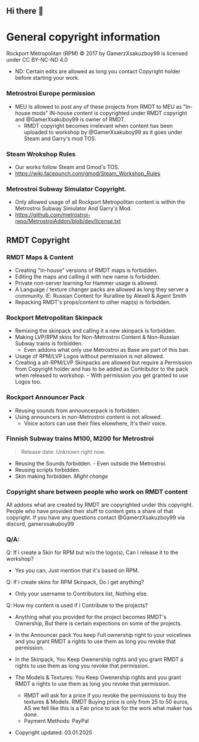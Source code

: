 ## Hi there 👋

# General copyright information
 Rockport Metropolitan (RPM) © 2017 by GamerzXsakuzboy99 is licensed under CC BY-NC-ND 4.0
 - ND: Certain edits are allowed as long you contact Copyright holder before starting your work.
### Metrostroi Europe permission
- MEU Is allowed to post any of these projects from RMDT to MEU as "In-house mods" IN-house content is copyrighted under RMDT copyright and @GamerXsakuboy99 is owner of RMDT.
   - RMDT copyright becomes irrelevant when content has been uploaded to workshop by @GamerXsakuboy99 as it goes under Steam and Garry's mod TOS.
### Steam Wrokshop Rules
- Our works follow Steam and Gmod's TOS.
- https://wiki.facepunch.com/gmod/Steam_Workshop_Rules
### Metrostroi Subway Simulator Copyright.
- Only allowed usage of all Rockport Metropolitan content is within the Metrostroi Subway Simulator And Garry's Mod.
- https://github.com/metrostroi-repo/MetrostroiAddon/blob/dev/license.txt
## RMDT Copyright
### RMDT Maps & Content
- Creating "in-house" versions of RMDT maps is forbidden.
- Editing the maps and calling it with new name is forbidden.
- Private non-server learning for Hammer usage is allowed.
- A Language / texture changer packs are allowed as long they server a community. IE: Russian Content for Ruralline by Alexell & Agent Smith
- Repacking RMDT's props/content to other map(s) is forbidden.

### Rockport Metropolitan Skinpack
- Remixing the skinpack and calling it a new skinpack is forbidden.
- Making LVP/RPM skins for Non-Metrostroi Content & Non-Russian Subway trains is forbidden.
     - Even addons what only use Metrostroi as Base are part of this ban.
- Usage of RPM/LVP Logos without permission is not allowed.
- Creating a alt-RPM/LVP Skinpacks are allowed but require a Permission from Copyright holder and has to be added as Contributor to the pack when released to workshop.
      - With permission you get granted to use Logos too.

### Rockport Announcer Pack
- Reusing sounds from announcerpack is forbidden.
- Using announcers in non-Metrostroi content is not allowed.
    - Voice actors can use their files elsewhere, It's their voice.

### Finnish Subway trains M100, M200 for Metrostroi
> Release date: Unknown right now.
- Reusing the Sounds forbidden.
      - Even outside the Metrostroi.
- Reusing scripts forbidden.
- Skin making forbidden. *Might change*

### Copyright share between people who work on RMDT content
All addons what are created by RMDT are copyrighted under this copyright.
People who have provided their stuff to content gets a share of that copyright.
If you have any questions contact @GamerzXsakuzboy99 via discord, gamerxsakuboy99


### Q/A:
Q: If i create a Skin for RPM but w/o the logo(s), Can i release it to the workshop?
- Yes you can, Just mention that it's based on RPM.

Q: If i create skins for RPM Skinpack, Do i get anything?
- Only your username to Contributors list, Nothing else.

Q: How my content is used if i Contribute to the projects?
- Anything what you provided for the project becomes RMDT's Ownership, But there is certain expections on some of the projects.
- In the Announcer pack You keep Full ownership right to your voicelines and you grant RMDT a rights to use them as long you revoke that permission.
- In the Skinpack, You Keep Owenership rights and you grant RMDT a rights to use them as long you revoke that permission.
- The Models & Textures:  You Keep Owenership rights and you grant RMDT a rights to use them as long you revoke that permission.
     - RMDT will ask for a price if you revoke the permissions to buy the textures & Models. RMDT Buying price is only from 25 to 50 euros, AS we fell like this is a Fair price to ask for the work what maker has done.
     - Payment Methods: PayPal

- Copyright updated: 03.01.2025

